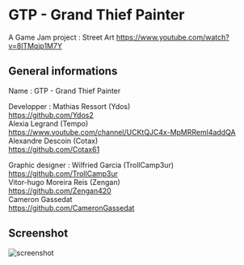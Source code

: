 # GTP - Grand Thief Painter
A Game Jam project : Street Art
https://www.youtube.com/watch?v=8lTMqjp1M7Y

## General informations
Name : GTP - Grand Thief Painter<br />
         
Developper :
Mathias Ressort (Ydos)<br />
https://github.com/Ydos2 <br />
Alexia Legrand (Tempo)<br />
https://www.youtube.com/channel/UCKtQJC4x-MpMRReml4addQA <br />
Alexandre Descoin (Cotax)<br />
https://github.com/Cotax61 <br />


Graphic designer :
Wilfried Garcia (TrollCamp3ur)<br />
https://github.com/TrollCamp3ur <br />
Vitor-hugo Moreira Reis (Zengan)<br />
https://github.com/Zengan420 <br />
Cameron Gassedat<br />
https://github.com/CameronGassedat <br />

## Screenshot
![screenshot](https://github.com/Ydos2/GTP---Grand-Thief-Painter/blob/master/Doc/Capture_1.PNG)
